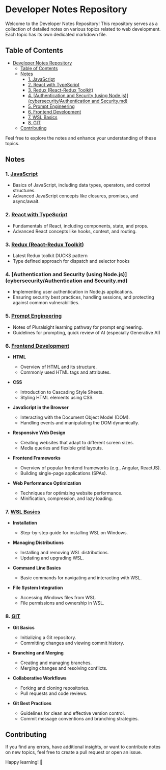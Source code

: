 # Developer Notes Repository

Welcome to the Developer Notes Repository! This repository serves as a collection of detailed notes on various topics related to web development. Each topic has its own dedicated markdown file.

## Table of Contents

- [Developer Notes Repository](#developer-notes-repository)
  - [Table of Contents](#table-of-contents)
  - [Notes](#notes)
    - [1. JavaScript](#1-javascript)
    - [2. React with TypeScript](#2-react-with-typescript)
    - [3. Redux (React-Redux Toolkit)](#3-redux-react-redux-toolkit)
    - [4. \[Authentication and Security (using Node.js)\](cybersecurity/Authentication and Security.md)](#4-authentication-and-security-using-nodejscybersecurityauthentication-and-securitymd)
    - [5. Prompt Engineering](#5-prompt-engineering)
    - [6. Frontend Development](#6-frontend-development)
    - [7. WSL Basics](#7-wsl-basics)
    - [8. GIT](#8-git)
  - [Contributing](#contributing)


Feel free to explore the notes and enhance your understanding of these topics.

## Notes

### 1. [JavaScript](language/JavaScript.md)

- Basics of JavaScript, including data types, operators, and control structures.
- Advanced JavaScript concepts like closures, promises, and async/await.

### 2. [React with TypeScript](frontend/React.md)

- Fundamentals of React, including components, state, and props.
- Advanced React concepts like hooks, context, and routing.

### 3. [Redux (React-Redux Toolkit)](frontend/Redux.md)

- Latest Redux toolkit DUCKS pattern
- Type defined approach for dispatch and selector hooks

### 4. [Authentication and Security (using Node.js)](cybersecurity/Authentication and Security.md)

- Implementing user authentication in Node.js applications.
- Ensuring security best practices, handling sessions, and protecting against common vulnerabilities.

### 5. [Prompt Engineering](prompt_engineering/PromptEngineering.md)

- Notes of Pluralsight learning pathway for prompt engineering.
- Guidelines for prompting, quick review of AI (especially Generative AI)

### 6. [Frontend Development](frontend/frontend_basics.md)

- **HTML**

  - Overview of HTML and its structure.
  - Commonly used HTML tags and attributes.

- **CSS**

  - Introduction to Cascading Style Sheets.
  - Styling HTML elements using CSS.

- **JavaScript in the Browser**

  - Interacting with the Document Object Model (DOM).
  - Handling events and manipulating the DOM dynamically.

- **Responsive Web Design**

  - Creating websites that adapt to different screen sizes.
  - Media queries and flexible grid layouts.

- **Frontend Frameworks**

  - Overview of popular frontend frameworks (e.g., Angular, ReactJS).
  - Building single-page applications (SPAs).

- **Web Performance Optimization**
  - Techniques for optimizing website performance.
  - Minification, compression, and lazy loading.

### 7. [WSL Basics](os/WSL.md)

- **Installation**

  - Step-by-step guide for installing WSL on Windows.

- **Managing Distributions**

  - Installing and removing WSL distributions.
  - Updating and upgrading WSL.

- **Command Line Basics**

  - Basic commands for navigating and interacting with WSL.

- **File System Integration**
  - Accessing Windows files from WSL.
  - File permissions and ownership in WSL.

### 8. [GIT](version_control/git.md)

- **Git Basics**

  - Initializing a Git repository.
  - Committing changes and viewing commit history.

- **Branching and Merging**

  - Creating and managing branches.
  - Merging changes and resolving conflicts.

- **Collaborative Workflows**

  - Forking and cloning repositories.
  - Pull requests and code reviews.

- **Git Best Practices**
  - Guidelines for clean and effective version control.
  - Commit message conventions and branching strategies.

## Contributing

If you find any errors, have additional insights, or want to contribute notes on new topics, feel free to create a pull request or open an issue.

Happy learning! 🚀

